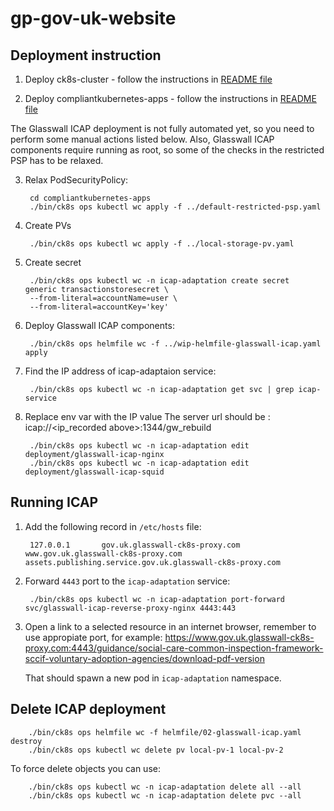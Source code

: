 # gp-gov-uk-website

## Deployment instruction

1. Deploy ck8s-cluster - follow the instructions in [README file](ck8s-cluster/README.md)


2. Deploy compliantkubernetes-apps - follow the instructions in [README file](compliantkubernetes-apps/README.md)

The Glasswall ICAP deployment is not fully automated yet, so you need to perform some manual actions listed below.
Also, Glasswall ICAP components require running as root, so some of the checks in the restricted PSP has to be relaxed.

3. Relax PodSecurityPolicy:

        cd compliantkubernetes-apps
        ./bin/ck8s ops kubectl wc apply -f ../default-restricted-psp.yaml

3. Create PVs

        ./bin/ck8s ops kubectl wc apply -f ../local-storage-pv.yaml

4. Create secret

        ./bin/ck8s ops kubectl wc -n icap-adaptation create secret  generic transactionstoresecret \
        --from-literal=accountName=user \
        --from-literal=accountKey='key'

5. Deploy Glasswall ICAP components:

        ./bin/ck8s ops helmfile wc -f ../wip-helmfile-glasswall-icap.yaml apply

6. Find the IP address of icap-adaptaion service:

        ./bin/ck8s ops kubectl wc -n icap-adaptation get svc | grep icap-service

7. Replace env var with the IP value
    The server url should be : icap://<ip_recorded above>:1344/gw_rebuild

        ./bin/ck8s ops kubectl wc -n icap-adaptation edit deployment/glasswall-icap-nginx
        ./bin/ck8s ops kubectl wc -n icap-adaptation edit deployment/glasswall-icap-squid

## Running ICAP

1. Add the following record in `/etc/hosts` file:

        127.0.0.1       gov.uk.glasswall-ck8s-proxy.com www.gov.uk.glasswall-ck8s-proxy.com assets.publishing.service.gov.uk.glasswall-ck8s-proxy.com

2. Forward `4443` port to the `icap-adaptation` service:

        ./bin/ck8s ops kubectl wc -n icap-adaptation port-forward svc/glasswall-icap-reverse-proxy-nginx 4443:443

3. Open a link to a selected resource in an internet browser, remember to use appropiate port, for example: https://www.gov.uk.glasswall-ck8s-proxy.com:4443/guidance/social-care-common-inspection-framework-sccif-voluntary-adoption-agencies/download-pdf-version

    That should spawn a new pod in `icap-adaptation` namespace.

## Delete ICAP deployment

        ./bin/ck8s ops helmfile wc -f helmfile/02-glasswall-icap.yaml destroy
        ./bin/ck8s ops kubectl wc delete pv local-pv-1 local-pv-2

To force delete objects you can use:

        ./bin/ck8s ops kubectl wc -n icap-adaptation delete all --all
        ./bin/ck8s ops kubectl wc -n icap-adaptation delete pvc --all
